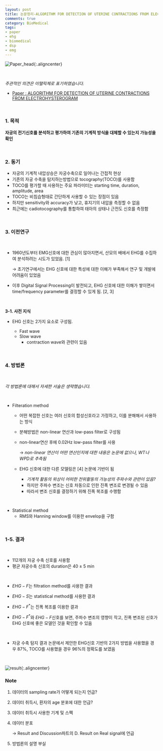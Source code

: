 ```yaml
---
layout: post
title: 논문정리-ALGORITHM FOR DETECTION OF UTERINE CONTRACTIONS FROM ELECTROHYSTEROGRAM 
comments: true
category: BioMedical
tags:
- paper
- ehg
- biomedical
- dsp
- emg
---
```


![Paper_head]({{site.url}}/images/Algorithm_for_detection_of_uterine_contractions_from_electrohysterogram/title.png){:.aligncenter}

​    

_주관적인 의견은 이탤릭체로 표기하였습니다._



- [Paper : ALGORITHM FOR DETECTION OF UTERINE CONTRACTIONS FROM ELECTROHYSTEROGRAM ](https://ieeexplore.ieee.org/document/1017198)

​    

### **1. 목적**

**자궁의 전기신호를 분석하고 평가하여 기존의 기계적 방식을 대체할 수 있는지 가능성을 확인**

​    

### **2. 동기**

- 자궁의 기계적 내압상승은 자궁수축으로 일어나는 간접적 현상 
- 기존의 자궁 수축을 탐지하는방법으로 tocography(TOCO)를 사용함
- TOCO를 평가할 때 사용하는 주요 파라미터는 starting time, duration, amplitude, area
- TOCO는 비침습형태로 간단하게 사용할 수 있는 장점이 있음
- 하지만 sensitivity와 accuracy가 낮고, 휴지기의 내압을 측정할 수 없음
- 최근에는 cadiotocography를 통합하여 태아의 상태나 근전도 신호를 측정함

​    

### **3. 이전연구**

​    

- 1960년도부터 EMG신호에 대한 관심이 많아지면서, 산모의 배에서 EHG를 수집하여 분석하려는 시도가 있었음. [1]

  $\rightarrow$ 초기연구에서는 EHG 신호에 대한 특성에 대한 이해가 부족해서 연구 및 개발에 어려움이 있었음

- 이후 Digital Signal Processing이 발전되고, EHG 신호에 대한 이해가 쌓이면서 time/frequency parameter를 결정할 수 있게 됨. [2, 3]

​    

**3-1. 사전 지식**

- EHG 신호는 2가지 요소로 구성됨.

  - Fast wave
  - Slow wave
    - contraction wave와 관련이 있음

​    

### **4. 방법론**

​     

_각 방법론에 대해서 자세한 서술은 생략했습니다._

​    

- Filteration method

  - 어떤 복잡한 신호는 여러 신호의 합성신호라고 가정하고, 이를 분해해서 사용하는 방식

  - 분해방법은 non-linear 연산과 low-pass filter로 구성됨

  - non-linear연산 후에 0.02Hz low-pass filter를 사용

    $\rightarrow$ _non-linear 연산이 어떤 연산인지에 대한 내용은 논문에 없으나, WT나 WPD로 추측됨_

  - EHG 신호에 대한 다른 모델링은 [4] 논문에 기반이 됨

    - _기계적 활동의 위상이 어떠한 전위활동의 가능성의 주파수와 관련이 있음?_ 
    - 하지만 주파수 변조는 신호 차동으로 인한 진폭 변조로 변경될 수 있음
    - 따라서 변조 신호를 결정하기 위해 진폭 복조를 수행함

​    

- Statistical method
  - RMS와 Hanning window를 이용한 envelop을 구함

​        

### 1-5. 결과

​    

- 112개의 자궁 수축 신호를 사용함
- 평균 자궁수축 신호의 duration은 40 $\pm$ 5 min

​    

- $EHG-F$는 filtration method를 사용한 결과
- $EHG-S$는 statistical method를 사용한 결과
- $EHG-F^{*}$는 진폭 복조를 이용한 결과



- $EHG-F^{*}$와 $EHG-F$신호를 보면, 주파수 변조의 영향이 작고, 진폭 변조된 신호가 EHG 신호에 좋은 모델인 것을 확인할 수 있음

​    

- 자궁 수축 탐지 결과 논문에서 제안한 EHG신호 기반의 2가지 방법을 사용했을 경우 87%, TOCO를 사용했을 경우 96%의 정확도를 보였음

​    

![result]({{site.url}}/images/Algorithm_for_detection_of_uterine_contractions_from_electrohysterogram/result.png){:.aligncenter}



### Note

1. 데이터의 sampling rate가 어떻게 되는지 언급?

2. 데이터 취득시, 환자의 age 분포에 대한 언급?

3. 데이터 취득시 사용한 기계 및 스펙

4. 데이터 분포

   $\rightarrow$ Result and Discussion파트의 D. Result on Real signal에 언급

5. 방법론의 설명 부실